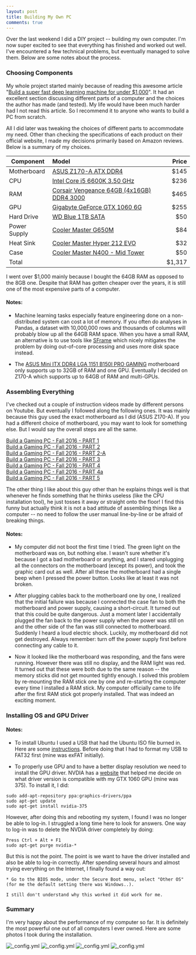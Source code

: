 ```yaml
---
layout: post
title: Building My Own PC
comments: true
---
```


Over the last weekend I did a DIY project -- building my own computer. I'm now super excited to see that everything has finished and worked out well. I've encountered a few technical problems, but eventually managed to solve them. Below are some notes about the process.

### Choosing Components

My whole project started mainly because of reading this awesome article "[Build a super fast deep learning machine for under $1,000](https://www.oreilly.com/learning/build-a-super-fast-deep-learning-machine-for-under-1000)". It had an excellent section discussing different parts of a computer and the choices the author has made (and tested). My life would have been much harder had I not read this article. So I recommend it to anyone who wants to build a PC from scratch.

All I did later was tweaking the choices of different parts to accommodate my need. Other than checking the specifications of each product on their official website, I made my decisions primarily based on Amazon reviews. Below is a summary of my choices.

| Component     | Model |  Price |
| ------------- |:------| ------:|
| Motherboard   |[ASUS Z170-A ATX DDR4](https://www.amazon.com/gp/product/B012NH05UW/ref=oh_aui_detailpage_o02_s01?ie=UTF8&psc=1) | $145 |
| CPU           |[Intel Core i5 6600K 3.50 GHz](https://www.amazon.com/gp/product/B012M8M7TY/ref=oh_aui_detailpage_o02_s01?ie=UTF8&psc=1)  |    $236 |
| RAM           |[Corsair Vengeance 64GB (4x16GB) DDR4 3000](https://www.amazon.com/gp/product/B01HKF3TXM/ref=oh_aui_detailpage_o02_s00?ie=UTF8&psc=1)       |   $465   |
| GPU           |[Gigabyte GeForce GTX 1060 6G](https://www.amazon.com/gp/product/B01JNUO6BG/ref=oh_aui_detailpage_o02_s01?ie=UTF8&psc=1)      |     $255 |
| Hard Drive    |[WD Blue 1TB SATA](https://www.amazon.com/gp/product/B0088PUEPK/ref=oh_aui_detailpage_o02_s01?ie=UTF8&psc=1)  |  $50 |
| Power Supply  |[Cooler Master G650M](https://www.amazon.com/gp/product/B00MAZK6IO/ref=oh_aui_detailpage_o01_s00?ie=UTF8&psc=1)       |    $84 |
| Heat Sink     |[Cooler Master Hyper 212 EVO](https://www.amazon.com/gp/product/B005O65JXI/ref=oh_aui_detailpage_o01_s01?ie=UTF8&psc=1)       |     $32 |
| Case          |[Cooler Master N400 - Mid Tower](https://www.amazon.com/gp/product/B00DKXXBU0/ref=oh_aui_detailpage_o01_s00?ie=UTF8&psc=1)       |     $50 |
| Total         |       |     $1,317 |

I went over $1,000 mainly because I bought the 64GB RAM as opposed to the 8GB one. Despite that RAM has gotten cheaper over the years, it is still one of the most expensive parts of a computer.


#### Notes:
  * Machine learning tasks especially feature engineering done on a non-distributed system can cost a lot of memory. If you often do analyses in Pandas, a dataset with 10,000,000 rows and thousands of columns will probably blow up all the 64GB RAM space. When you have a small RAM, an alternative is to use tools like [SFrame](https://github.com/turi-code/SFrame) which nicely mitigates the problem by doing out-of-core processing and uses more disk space instead.

  * The [ASUS Mini ITX DDR4 LGA 1151 B150I PRO GAMING](https://www.asus.com/us/Motherboards/B150I-PRO-GAMING-WIFI-AURA/) motherboard only supports up to 32GB of RAM and one GPU. Eventually I decided on Z170-A which supports up to 64GB of RAM and multi-GPUs.


### Assembling Everything

I've checked out a couple of instruction videos made by different persons on Youtube. But eventually I followed along the following ones. It was mainly because this guy used the exact motherboard as I did (ASUS Z170-A). If you had a different choice of motherboard, you may want to look for something else. But I would say the overall steps are all the same.

[Build a Gaming PC - Fall 2016 - PART 1](https://www.youtube.com/watch?v=xke5Kn51vqI)    
[Build a Gaming PC - Fall 2016 - PART 2](https://www.youtube.com/watch?v=jnBG8y0zPBM)  
[Build a Gaming PC - Fall 2016 - PART 2-A](https://www.youtube.com/watch?v=pJGz-grwSlQ)  
[Build a Gaming PC - Fall 2016 - PART 3](https://www.youtube.com/watch?v=pauR2zeGhoA)  
[Build a Gaming PC - Fall 2016 - PART 4](https://www.youtube.com/watch?v=fDzX-usyrZY&t=638s)  
[Build a Gaming PC - Fall 2016 - PART 4a](https://www.youtube.com/watch?v=27z3EJLAbn0&t=103s)  
[Build a Gaming PC - Fall 2016 - PART 5](https://www.youtube.com/watch?v=WSmCFIkjgko)  

The other thing I like about this guy other than he explains things well is that whenever he finds something that he thinks useless (like the CPU installation tool), he just tosses it away or straight onto the floor! I find this funny but actually think it is not a bad attitude of assembling things like a computer -- no need to follow the user manual line-by-line or be afraid of breaking things.  

#### Notes:  
  * My computer did not boot the first time I tried. The green light on the motherboard was on, but nothing else. I wasn't sure whether it's because I got a bad motherboard or anything, and I stared unplugging all the connectors on the motherboard (except its power), and took the graphic card out as well. After all these the motherboard had a single beep when I pressed the power button. Looks like at least it was not broken.

  * After plugging cables back to the motherboard one by one, I realized that the initial failure was because I connected the case fan to both the motherboard and power supply, causing a short-circuit. It turned out that this could be quite dangerous. Just a moment later I accidentally plugged the fan back to the power supply when the power was still on and the other side of the fan was still connected to motherboard. Suddenly I heard a loud electric shock. Luckily, my motherboard did not get destroyed. Always remember: turn off the power supply first before connecting any cable to it.

  * Now it looked like the motherboard was responding, and the fans were running. However there was still no display, and the RAM light was red. It turned out that these were both due to the same reason -- the memory sticks did not get mounted tightly enough. I solved this problem by re-mounting the RAM stick one by one and re-starting the computer every time I installed a RAM stick. My computer officially came to life after the first RAM stick got properly installed. That was indeed an exciting moment.   



### Installing OS and GPU Driver

#### Notes:
  * To install Ubuntu I used a USB that had the Ubuntu ISO file burned in. Here are some [instructions](https://www.ubuntu.com/download/desktop/create-a-usb-stick-on-macos). Before doing that I had to format my USB to FAT32 first (mine was exFAT initially).

  * To properly use GPU and to have a better display resolution we need to install the GPU driver. NVDIA has a [website](http://www.nvidia.com/Download/index.aspx) that helped me decide on what driver version is compatible with my GTX 1060 GPU (mine was 375). To install it, I did:
  ```
  sudo add-apt-repository ppa:graphics-drivers/ppa
  sudo apt-get update
  sudo apt-get install nvidia-375
  ```
  However, after doing this and rebooting my system, I found I was no longer be able to log-in. I struggled a long time here to look for answers. One way to log-in was to delete the NVDIA driver completely by doing:
  ```
  Press Ctrl + Alt + F1
  sudo apt-get purge nvidia-*
  ```
  But this is not the point. The point is we want to have the driver installed and also be able to log-in correctly. After spending several hours and almost trying everything on the Internet, I finally found a way out:

    * Go to the BIOS mode, under the Secure Boot menu, select "Other OS" (for me the default setting there was Windows..).

    I still don't understand why this worked it did work for me.


### Summary

I'm very happy about the performance of my computer so far. It is definitely the most powerful one out of all computers I ever owned. Here are some photos I took during the installation.

![_config.yml](/images/2017-03-01-build_a_pc/IMG_0730.jpg)
![_config.yml](/images/2017-03-01-build_a_pc/IMG_0737.jpg)
![_config.yml](/images/2017-03-01-build_a_pc/IMG_0740.jpg)
![_config.yml](/images/2017-03-01-build_a_pc/IMG_0741.jpg)
